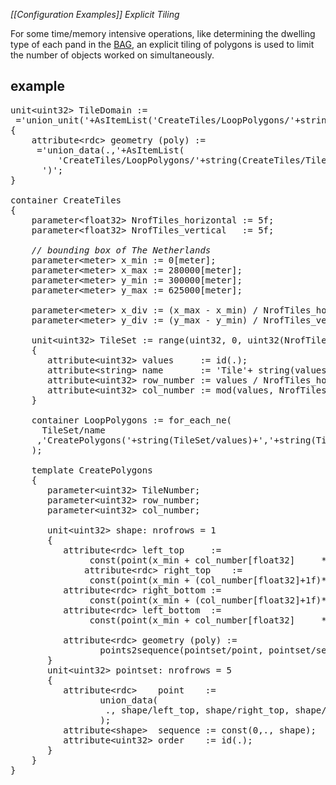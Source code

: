 *[[Configuration Examples]] Explicit Tiling*

For some time/memory intensive operations, like determining the dwelling type of each pand in the [BAG](https://github.com/ObjectVision/BAG-Tools/wiki/BAG), an explicit tiling of polygons is used to limit the number of objects worked on simultaneously.

## example

<pre>
unit&lt;uint32&gt; TileDomain := 
 ='union_unit('+AsItemList('CreateTiles/LoopPolygons/'+string(CreateTiles/TileSet/name)+'/shape')+')'
{  
    attribute&lt;rdc&gt; geometry (poly) := 
     ='union_data(.,'+AsItemList(
         'CreateTiles/LoopPolygons/'+string(CreateTiles/TileSet/name)+'/shape/geometry')+
      ')';
}

container CreateTiles
{
    parameter&lt;float32&gt; NrofTiles_horizontal := 5f; 
    parameter&lt;float32&gt; NrofTiles_vertical   := 5f;
   
    <I>// bounding box of The Netherlands</I>
    parameter&lt;meter> x_min := 0[meter];
    parameter&lt;meter> x_max := 280000[meter]; 
    parameter&lt;meter> y_min := 300000[meter];
    parameter&lt;meter> y_max := 625000[meter];
   
    parameter&lt;meter> x_div := (x_max - x_min) / NrofTiles_horizontal;
    parameter&lt;meter> y_div := (y_max - y_min) / NrofTiles_vertical;
   
    unit&lt;uint32&gt; TileSet := range(uint32, 0, uint32(NrofTiles_horizontal * NrofTiles_vertical))
    {
       attribute&lt;uint32&gt; values     := id(.);
       attribute&lt;string&gt; name       := 'Tile'+ string(values);
       attribute&lt;uint32&gt; row_number := values / NrofTiles_horizontal[uint32];
       attribute&lt;uint32&gt; col_number := mod(values, NrofTiles_horizontal[uint32]);
    }
   
    container LoopPolygons := for_each_ne(
      TileSet/name
     ,'CreatePolygons('+string(TileSet/values)+','+string(TileSet/row_number)+','+string(TileSet/col_number)+')'
    );
   
    template CreatePolygons
    {
	   parameter&lt;uint32&gt; TileNumber;
	   parameter&lt;uint32&gt; row_number;
	   parameter&lt;uint32&gt; col_number;
	       
	   unit&lt;uint32&gt; shape: nrofrows = 1
	   {
	      attribute&lt;rdc&gt; left_top     := 
               const(point(x_min + col_number[float32]     *x_div, y_max-row_number[float32]     *y_div, rdc), .);
              attribute&lt;rdc&gt; right_top    :=
               const(point(x_min + (col_number[float32]+1f)*x_div, y_max-row_number[float32]     *y_div, rdc), .);
	      attribute&lt;rdc&gt; right_bottom := 
               const(point(x_min + (col_number[float32]+1f)*x_div, y_max-(row_number[float32]+1f)*y_div, rdc), .);
	      attribute&lt;rdc&gt; left_bottom  := 
               const(point(x_min + col_number[float32]     *x_div, y_max-(row_number[float32]+1f)*y_div, rdc), .);
	           
	      attribute&lt;rdc&gt; geometry (poly) := 
                 points2sequence(pointset/point, pointset/sequence, pointset/order);
	   }
	   unit&lt;uint32&gt; pointset: nrofrows = 5
	   {
	      attribute&lt;rdc&gt;    point    := 
                 union_data(
                  ., shape/left_top, shape/right_top, shape/right_bottom, shape/left_bottom, shape/left_top
                 );
	      attribute&lt;shape&gt;  sequence := const(0,., shape);
	      attribute&lt;uint32&gt; order    := id(.);
	   }
    }
}
</pre>